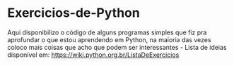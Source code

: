# Exercicios-de-Python
Aqui disponibilizo o código de alguns programas simples que fiz pra aprofundar o que estou aprendendo em Python, na maioria das vezes coloco mais coisas que acho que podem ser interessantes - Lista de ideias disponível em: https://wiki.python.org.br/ListaDeExercicios
